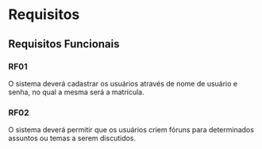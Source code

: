 # Requisitos

## Requisitos Funcionais

### RF01  
O sistema deverá cadastrar os usuários através de nome de usuário e senha, no qual a mesma será a matrícula.

### RF02
O sistema deverá permitir que os usuários criem fóruns para determinados assuntos ou temas a serem discutidos.  
